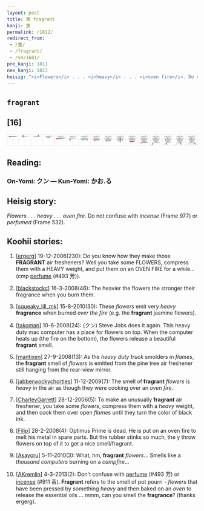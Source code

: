 ```yaml
---
layout: post
title: 薫 fragrant
kanji: 薫
permalink: /1812/
redirect_from:
 - /薫/
 - /fragrant/
 - /v4/1681/
pre_kanji: 1811
nex_kanji: 1813
heisig: "<i>Flowers</i> . . . <i>heavy</i> . . . <i>oven fire</i>. Do not confuse with <i>incense</i> (Frame 977) or <i>perfumed</i> (Frame 532)."
---
```


## `fragrant`

## [16]

<div class="stroke"><img src="../images/E896AB.png" /></div>

## Reading:

### On-Yomi: クン &mdash; Kun-Yomi: かお.る

## Heisig story:

<i>Flowers</i> . . . <i>heavy</i> . . . <i>oven fire</i>. Do not confuse with <i>incense</i> (Frame 977) or <i>perfumed</i> (Frame 532).

## Koohii stories:

1) [<a href="http://kanji.koohii.com/profile/ergerg">ergerg</a>] 19-12-2006(230): Do you know how they make those<strong> FRAGRANT</strong> air fresheners? Well you take some FLOWERS, compress them with a HEAVY weight, and put them on an OVEN FIRE for a while... (cmp <a href="../493">perfume</a> (#493 芳)).

2) [<a href="http://kanji.koohii.com/profile/blackstockc">blackstockc</a>] 16-3-2008(46): The heavier the flowers the stronger their fragrance when you burn them.

3) [<a href="http://kanji.koohii.com/profile/squeaky_lill_mk">squeaky_lill_mk</a>] 15-8-2010(30): These <em>flowers</em> emit very <em>heavy</em> <strong>fragrance</strong> when burned <em>over the fire</em> (e.g. the <strong>fragrant</strong> jasmine flowers).

4) [<a href="http://kanji.koohii.com/profile/takoman">takoman</a>] 10-6-2008(24): (クン) Steve Jobs does it again. This heavy duty mac computer has a place for flowers on top. When the computer heats up (the fire on the bottom), the flowers release a beautiful<strong> fragrant</strong> smell.

5) [<a href="http://kanji.koohii.com/profile/mantixen">mantixen</a>] 27-9-2008(13): As the <em>heavy duty truck</em> smolders in <em>flames</em>, the<strong> fragrant</strong> smell of <em>flowers</em> is emitted from the pine tree air freshener still hanging from the rear-view mirror.

6) [<a href="http://kanji.koohii.com/profile/jabberwockychortles">jabberwockychortles</a>] 11-12-2009(7): The smell of<strong> fragrant</strong> <em>flowers</em> is <em>heavy</em> in the air as though they were cooking over an <em>oven fire</em>.

7) [<a href="http://kanji.koohii.com/profile/CharleyGarrett">CharleyGarrett</a>] 28-12-2006(5): To make an unusually <strong>fragrant</strong> air freshener, you take some <em>flowers</em>, compress them with a <em>heavy</em> weight, and then cook them over open <em>flames</em> until they turn the color of black ink.

8) [<a href="http://kanji.koohii.com/profile/Filip">Filip</a>] 28-2-2008(4): Optimus Prime is dead. He is put on an oven fire to melt his metal in spare parts. But the rubber stinks so much, the y throw flowers on top of it to get a nice smell/fragrant.

9) [<a href="http://kanji.koohii.com/profile/Asayoru">Asayoru</a>] 5-11-2010(3): What, hm,<strong> fragrant</strong> <em>flowers</em>… Smells like a <em>thousand computers</em> burning on a <em>campfire</em>...

10) [<a href="http://kanji.koohii.com/profile/AKremlin">AKremlin</a>] 4-3-2013(2): Don&#039;t confuse with <a href="../493">perfume</a> (#493 芳) or <a href="../911">incense</a> (#911 香).<strong> Fragrant</strong> refers to the smell of pot pourri - <em>flowers</em> that have been pressed by something <em>heavy</em> and then baked on an <em>oven</em> to release the essential oils ... mmm, can you smell the <strong>fragrance</strong>? (thanks ergerg).
